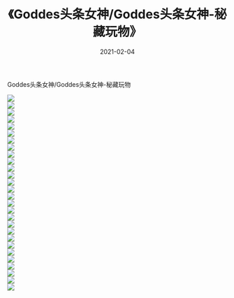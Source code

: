 ﻿---
layout: post
title:  《Goddes头条女神/Goddes头条女神-秘藏玩物》
date:   2021-02-04
img: http://pic.660000.xyz/1:/网络美图/2021/Goddes头条女神/Goddes头条女神-秘藏玩物/000.jpg
categories: [美女, 清纯, 唯美]
---

Goddes头条女神/Goddes头条女神-秘藏玩物

 ![](http://pic.660000.xyz/1:/网络美图/2021/Goddes头条女神/Goddes头条女神-秘藏玩物/001.jpg) <br>![](http://pic.660000.xyz/1:/网络美图/2021/Goddes头条女神/Goddes头条女神-秘藏玩物/002.jpg) <br>![](http://pic.660000.xyz/1:/网络美图/2021/Goddes头条女神/Goddes头条女神-秘藏玩物/003.jpg) <br>![](http://pic.660000.xyz/1:/网络美图/2021/Goddes头条女神/Goddes头条女神-秘藏玩物/004.jpg) <br>![](http://pic.660000.xyz/1:/网络美图/2021/Goddes头条女神/Goddes头条女神-秘藏玩物/005.jpg) <br>![](http://pic.660000.xyz/1:/网络美图/2021/Goddes头条女神/Goddes头条女神-秘藏玩物/006.jpg) <br>![](http://pic.660000.xyz/1:/网络美图/2021/Goddes头条女神/Goddes头条女神-秘藏玩物/007.jpg) <br>![](http://pic.660000.xyz/1:/网络美图/2021/Goddes头条女神/Goddes头条女神-秘藏玩物/008.jpg) <br>![](http://pic.660000.xyz/1:/网络美图/2021/Goddes头条女神/Goddes头条女神-秘藏玩物/009.jpg) <br>![](http://pic.660000.xyz/1:/网络美图/2021/Goddes头条女神/Goddes头条女神-秘藏玩物/010.jpg) <br>![](http://pic.660000.xyz/1:/网络美图/2021/Goddes头条女神/Goddes头条女神-秘藏玩物/011.jpg) <br>![](http://pic.660000.xyz/1:/网络美图/2021/Goddes头条女神/Goddes头条女神-秘藏玩物/012.jpg) <br>![](http://pic.660000.xyz/1:/网络美图/2021/Goddes头条女神/Goddes头条女神-秘藏玩物/013.jpg) <br>![](http://pic.660000.xyz/1:/网络美图/2021/Goddes头条女神/Goddes头条女神-秘藏玩物/014.jpg) <br>![](http://pic.660000.xyz/1:/网络美图/2021/Goddes头条女神/Goddes头条女神-秘藏玩物/015.jpg) <br>![](http://pic.660000.xyz/1:/网络美图/2021/Goddes头条女神/Goddes头条女神-秘藏玩物/016.jpg) <br>![](http://pic.660000.xyz/1:/网络美图/2021/Goddes头条女神/Goddes头条女神-秘藏玩物/017.jpg) <br>![](http://pic.660000.xyz/1:/网络美图/2021/Goddes头条女神/Goddes头条女神-秘藏玩物/018.jpg) <br>![](http://pic.660000.xyz/1:/网络美图/2021/Goddes头条女神/Goddes头条女神-秘藏玩物/019.jpg) <br>![](http://pic.660000.xyz/1:/网络美图/2021/Goddes头条女神/Goddes头条女神-秘藏玩物/020.jpg) <br>![](http://pic.660000.xyz/1:/网络美图/2021/Goddes头条女神/Goddes头条女神-秘藏玩物/021.jpg) <br>![](http://pic.660000.xyz/1:/网络美图/2021/Goddes头条女神/Goddes头条女神-秘藏玩物/022.jpg) <br>![](http://pic.660000.xyz/1:/网络美图/2021/Goddes头条女神/Goddes头条女神-秘藏玩物/023.jpg) <br>![](http://pic.660000.xyz/1:/网络美图/2021/Goddes头条女神/Goddes头条女神-秘藏玩物/024.jpg) <br>![](http://pic.660000.xyz/1:/网络美图/2021/Goddes头条女神/Goddes头条女神-秘藏玩物/025.jpg) <br>![](http://pic.660000.xyz/1:/网络美图/2021/Goddes头条女神/Goddes头条女神-秘藏玩物/026.jpg) <br>![](http://pic.660000.xyz/1:/网络美图/2021/Goddes头条女神/Goddes头条女神-秘藏玩物/027.jpg) <br>![](http://pic.660000.xyz/1:/网络美图/2021/Goddes头条女神/Goddes头条女神-秘藏玩物/028.jpg) <br>